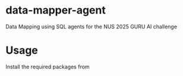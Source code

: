 # data-mapper-agent
Data Mapping using SQL agents for the NUS 2025 GURU AI challenge

# Usage
Install the required packages from 